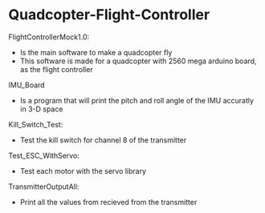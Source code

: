 # Quadcopter-Flight-Controller
   
FlightControllerMock1.0:
- Is the main software to make a quadcopter fly
- This software is made for a quadcopter with 2560 mega arduino board, as the flight controller
   
IMU_Board
- Is a program that will print the pitch and roll angle of the IMU accuratly in 3-D space
   
 Kill_Switch_Test:
- Test the kill switch for channel 8 of the transmitter
     
 Test_ESC_WithServo:
- Test each motor with the servo library
     
TransmitterOutputAll:
- Print all the values from recieved from the transmitter
